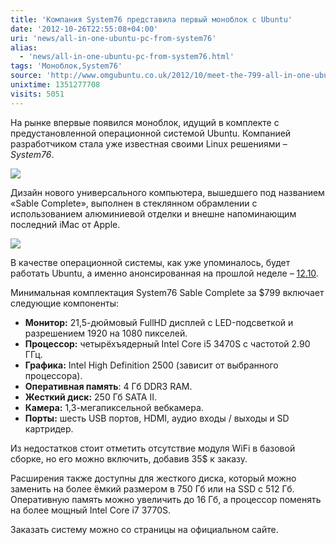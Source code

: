 ```yaml
---
title: 'Компания System76 представила первый моноблок с Ubuntu'
date: '2012-10-26T22:55:08+04:00'
uri: 'news/all-in-one-ubuntu-pc-from-system76'
alias: 
  - 'news/all-in-one-ubuntu-pc-from-system76.html'
tags: 'Моноблок,System76'
source: 'http://www.omgubuntu.co.uk/2012/10/meet-the-799-all-in-one-ubuntu-pc-from-system76'
unixtime: 1351277708
visits: 5051
---
```

На рынке впервые появился моноблок, идущий в комплекте с предустановленной операционной системой Ubuntu. Компанией разработчиком стала уже известная своими Linux решениями – *System76*.

[![](img/2012/10/26/22-00/system76-2-8125669904-o.jpg)](img/2012/10/26/22-00/system76-2-8125669904-o.jpg)

Дизайн нового универсального компьютера, вышедшего под названием «Sable Complete», выполнен в стеклянном обрамлении с использованием алюминиевой отделки и внешне напоминающим последний iMac от Apple.

[![](img/2012/10/26/22-00/system76-3-8125648413-o.jpg)](img/2012/10/26/22-00/system76-3-8125648413-o.jpg)

В качестве операционной системы, как уже упоминалось, будет работать Ubuntu, а именно анонсированная на прошлой неделе – [12.10](news/ubuntu-12-10).

Минимальная комплектация System76 Sable Complete за $799 включает следующие компоненты:

*   **Монитор:** 21,5-дюймовый FullHD дисплей с LED-подсветкой и разрешением 1920 на 1080 пикселей.
*   **Процессор:** четырёхъядерный Intel Core i5 3470S с частотой 2.90 ГГц.
*   **Графика:** Intel High Definition 2500 (зависит от выбранного процессора).
*   **Оперативная память**: 4 Гб DDR3 RAM.
*   **Жесткий диск:** 250 Гб SATA II.
*   **Камера:** 1,3-мегапиксельной вебкамера.
*   **Порты:** шесть USB портов, HDMI, аудио входы / выходы и SD картридер.

Из недостатков стоит отметить отсутствие модуля WiFi в базовой сборке, но его можно включить, добавив 35$ к заказу.

Расширения также доступны для жесткого диска, который можно заменить на более ёмкий размером в 750 Гб или на SSD с 512 Гб. Оперативную память можно увеличить до 16 Гб, а процессор поменять на более мощный Intel Core i7 3770S.

Заказать систему можно со страницы на официальном сайте.
